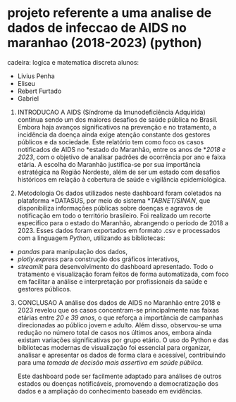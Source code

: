 # projeto referente a uma analise de dados de infeccao de AIDS no maranhao (2018-2023) (python)

cadeira: logica e matematica discreta
alunos: 
  - Livius Penha
  - Eliseu
  - Rebert Furtado
  - Gabriel

1. INTRODUCAO
    A AIDS (Síndrome da Imunodeficiência Adquirida) continua sendo um dos maiores desafios de saúde pública no Brasil.  Embora haja avanços significativos na prevenção e no tratamento, a incidência da doença ainda exige atenção constante dos gestores públicos e da sociedade. Este relatório tem como foco os casos notificados de AIDS no *estado do Maranhão, entre os anos de **2018 e 2023*, com o objetivo de analisar padrões de ocorrência por ano e faixa etária.  A escolha do Maranhão justifica-se por sua importância estratégica na Região Nordeste, além de ser um estado com desafios históricos em relação à cobertura de saúde e vigilância epidemiológica.

2. Metodologia
    Os dados utilizados neste dashboard foram coletados na plataforma *DATASUS, por meio do sistema **TABNET/SINAN*, que disponibiliza informações públicas sobre doenças e agravos de notificação em todo o território brasileiro.
Foi realizado um recorte específico para o estado do Maranhão, abrangendo o período de 2018 a 2023. 
Esses dados foram exportados em formato .csv e processados com a linguagem *Python*, utilizando as bibliotecas:
- *pandas* para manipulação dos dados,
- *plotly.express* para construção dos gráficos interativos,
- *streamlit* para desenvolvimento do dashboard apresentado.
Todo o tratamento e visualização foram feitos de forma automatizada, com foco em facilitar a análise e interpretação por profissionais da saúde e gestores públicos.

3. CONCLUSAO
     A análise dos dados de AIDS no Maranhão entre 2018 e 2023 revelou que os casos concentram-se principalmente nas faixas etárias entre *20 e 39 anos*, o que reforça a importância de campanhas direcionadas ao público jovem e adulto. Além disso, observou-se uma redução no número total de casos nos últimos anos, embora ainda existam variações significativas por grupo etário. O uso do Python e das bibliotecas modernas de visualização foi essencial para organizar, analisar e apresentar os dados de forma clara e acessível, contribuindo para uma *tomada de decisão mais assertiva em saúde pública*.

    Este dashboard pode ser facilmente adaptado para análises de outros estados ou doenças notificáveis, promovendo a democratização dos dados e a ampliação do conhecimento baseado em evidências.
